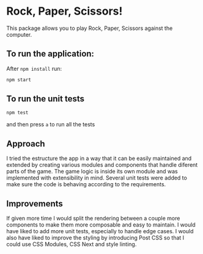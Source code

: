 # Rock, Paper, Scissors!

This package allows you to play Rock, Paper, Scissors against the computer.

## To run the application:

After `npm install` run:

```sh
npm start
```

## To run the unit tests

```sh
npm test
```

and then press `a` to run all the tests

## Approach

I tried the estructure the app in a way that it can be easily maintained and extended by creating various modules and components that handle diferent parts of the game. The game logic is inside its own module and was implemented with extensibility in mind. Several unit tests were added to make sure the code is behaving according to the requirements.

## Improvements

If given more time I would split the rendering between a couple more components to make them more composable and easy to maintain. I would have liked to add more unit tests, especially to handle edge cases. I would also have liked to improve the styling by introducing Post CSS so that I could use CSS Modules, CSS Next and style linting.
